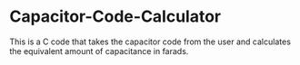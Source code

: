 # Capacitor-Code-Calculator
This is a C code that takes the capacitor code from the user and calculates the equivalent amount of capacitance in farads.
